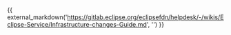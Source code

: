 {{ external_markdown('https://gitlab.eclipse.org/eclipsefdn/helpdesk/-/wikis/Eclipse-Service/Infrastructure-changes-Guide.md', '') }}
